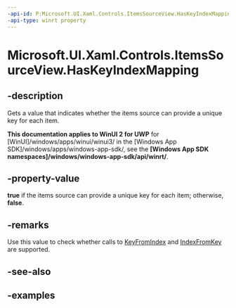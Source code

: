 ```yaml
---
-api-id: P:Microsoft.UI.Xaml.Controls.ItemsSourceView.HasKeyIndexMapping
-api-type: winrt property
---
```


# Microsoft.UI.Xaml.Controls.ItemsSourceView.HasKeyIndexMapping

<!--
public bool HasKeyIndexMapping { get; }
-->

## -description

Gets a value that indicates whether the items source can provide a unique key for each item.

**This documentation applies to WinUI 2 for UWP** for [WinUI]/windows/apps/winui/winui3/ in the [Windows App SDK]/windows/apps/windows-app-sdk/, see the **[Windows App SDK namespaces]/windows/windows-app-sdk/api/winrt/**.

## -property-value

**true** if the items source can provide a unique key for each item; otherwise, **false**.

## -remarks

Use this value to check whether calls to [KeyFromIndex](itemssourceview_keyfromindex_425681605.md) and [IndexFromKey](itemssourceview_indexfromkey_1418598731.md) are supported.

## -see-also

## -examples

